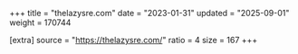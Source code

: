 +++
title = "thelazysre.com"
date = "2023-01-31"
updated = "2025-09-01"
weight = 170744

[extra]
source = "https://thelazysre.com/"
ratio = 4
size = 167
+++
